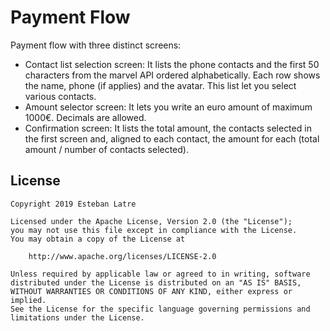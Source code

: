 # Payment Flow

Payment flow with three distinct screens:

- Contact list selection screen: It lists the phone contacts and the first 50 characters from the marvel API ordered alphabetically. Each row shows the name, phone (if applies) and the avatar. This list let you select various contacts.
- Amount selector screen: It lets you write an euro amount of maximum 1000€. Decimals are allowed.
- Confirmation screen: It lists the total amount, the contacts selected in the first screen and, aligned to each contact, the amount for each (total amount / number of contacts selected).

## License
    Copyright 2019 Esteban Latre

    Licensed under the Apache License, Version 2.0 (the "License");
    you may not use this file except in compliance with the License.
    You may obtain a copy of the License at

        http://www.apache.org/licenses/LICENSE-2.0

    Unless required by applicable law or agreed to in writing, software
    distributed under the License is distributed on an "AS IS" BASIS,
    WITHOUT WARRANTIES OR CONDITIONS OF ANY KIND, either express or implied.
    See the License for the specific language governing permissions and
    limitations under the License.